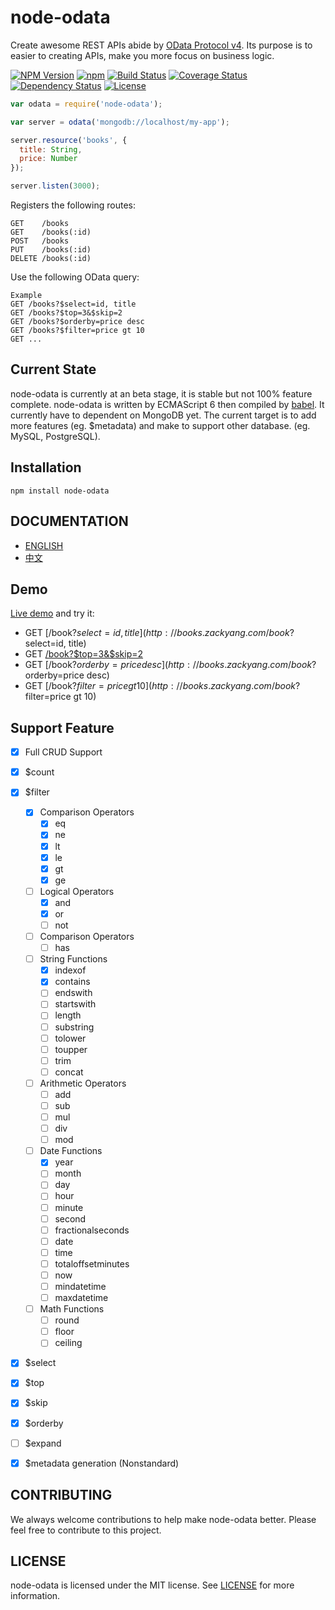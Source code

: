 node-odata
==========

Create awesome REST APIs abide by [OData Protocol v4](http://www.odata.org/).  Its purpose is to easier to creating APIs, make you more focus on business logic.

  [![NPM Version](https://img.shields.io/npm/v/node-odata.svg?style=flat)](https://www.npmjs.org/package/node-odata)
  [![npm](https://img.shields.io/npm/dm/node-odata.svg?style=flat)](https://www.npmjs.org/package/node-odata)
  [![Build Status](https://travis-ci.org/TossShinHwa/node-odata.svg?branch=master)](https://travis-ci.org/TossShinHwa/node-odata)
  [![Coverage Status](https://coveralls.io/repos/github/TossShinHwa/node-odata/badge.svg?branch=master)](https://coveralls.io/repos/github/TossShinHwa/node-odata/badge.svg?branch=master)
  [![Dependency Status](https://david-dm.org/TossShinHwa/node-odata.svg?style=flat)](https://david-dm.org/TossShinHwa/node-odata)
  [![License](http://img.shields.io/npm/l/node-odata.svg?style=flat)](https://raw.githubusercontent.com/TossShinHwa/node-odata/master/LICENSE)

```JavaScript
var odata = require('node-odata');

var server = odata('mongodb://localhost/my-app');

server.resource('books', {
  title: String,
  price: Number
});

server.listen(3000);
```

Registers the following routes:

```
GET    /books
GET    /books(:id)
POST   /books
PUT    /books(:id)
DELETE /books(:id)
```

Use the following OData query:

```
Example
GET /books?$select=id, title
GET /books?$top=3&$skip=2
GET /books?$orderby=price desc
GET /books?$filter=price gt 10
GET ...
```


## Current State

node-odata is currently at an beta stage, it is stable but not 100% feature complete. 
node-odata is written by ECMAScript 6 then compiled by [babel](https://babeljs.io/).
It currently have to dependent on MongoDB yet. 
The current target is to add more features (eg. $metadata) and make to support other database. (eg. MySQL, PostgreSQL).

## Installation

```
npm install node-odata
```


## DOCUMENTATION

- [ENGLISH](http://tossshinhwa.github.io/node-odata/en/)
- [中文](http://tossshinhwa.github.io/node-odata/cn/)


## Demo

[Live demo](http://books.zackyang.com/book) and try it:

* GET [/book?$select=id, title](http://books.zackyang.com/book?$select=id, title)
* GET [/book?$top=3&$skip=2](http://books.zackyang.com/book?$top=3&$skip=2)
* GET [/book?$orderby=price desc](http://books.zackyang.com/book?$orderby=price desc)
* GET [/book?$filter=price gt 10](http://books.zackyang.com/book?$filter=price gt 10)

## Support Feature

* [x] Full CRUD Support
* [x] $count
* [x] $filter
  * [x] Comparison Operators
  	* [x] eq
  	* [x] ne
  	* [x] lt
  	* [x] le
  	* [x] gt
  	* [x] ge
  * [ ] Logical Operators
  	* [x] and
  	* [x] or
  	* [ ] not
  * [ ] Comparison Operators
    * [ ] has
  * [ ] String Functions
  	* [x] indexof
  	* [x] contains
  	* [ ] endswith
  	* [ ] startswith
  	* [ ] length
  	* [ ] substring
  	* [ ] tolower
  	* [ ] toupper
  	* [ ] trim
  	* [ ] concat
  * [ ] Arithmetic Operators
  	* [ ] add
  	* [ ] sub
  	* [ ] mul
  	* [ ] div
  	* [ ] mod
  * [ ] Date Functions
  	* [x] year
  	* [ ] month
  	* [ ] day
  	* [ ] hour
  	* [ ] minute
  	* [ ] second
  	* [ ] fractionalseconds
  	* [ ] date
  	* [ ] time
  	* [ ] totaloffsetminutes
  	* [ ] now
  	* [ ] mindatetime
  	* [ ] maxdatetime
  * [ ] Math Functions
  	* [ ] round
  	* [ ] floor
  	* [ ] ceiling
* [x] $select
* [x] $top
* [x] $skip
* [x] $orderby
* [ ] $expand
* [x] $metadata generation (Nonstandard)


## CONTRIBUTING

We always welcome contributions to help make node-odata better. Please feel free to contribute to this project.


## LICENSE

node-odata is licensed under the MIT license. See [LICENSE](LICENSE) for more information.
